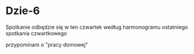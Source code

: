 # Dzie-6

Spotkanie odbędzie się w ten czwartek według harmonogramu ostatniego spotkania czwartkowego

przypominam o "pracy domowej"
